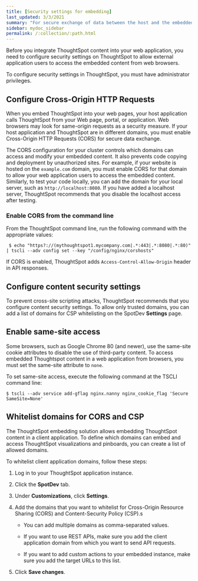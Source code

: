 ```yaml
---
title: [Security settings for embedding]
last_updated: 3/3/2021
summary: "For secure exchange of data between the host and the embedded application instance, administrators must enable and whitelist domains for CORS and CSP."
sidebar: mydoc_sidebar
permalink: /:collection/:path.html
---
```


Before you integrate ThoughtSpot content into your web application, you need to configure security settings on ThoughtSpot to allow external application users to access the embedded content from web browsers.

To configure security settings in ThoughtSpot, you must have administrator privileges.

## Configure Cross-Origin HTTP Requests

When you embed ThoughtSpot into your web pages, your host application calls ThoughtSpot from your Web page, portal, or application. Web browsers may look for same-origin requests as a security measure. If your host application and ThoughtSpot are in different domains, you must enable Cross-Origin HTTP Requests (CORS) for secure data exchange.

The CORS configuration for your cluster controls which domains can access and modify your embedded content. It also prevents code copying and deployment by unauthorized sites. For example, if your website is hosted on the `example.com` domain, you must enable CORS for that domain to allow your web application users to access the embedded content. Similarly, to test your code locally, you can add the domain for your local server, such as `http://localhost:8080`. If you have added a localhost server, ThoughtSpot recommends that you disable the localhost access after testing.

### Enable CORS from the command line

From the ThoughtSpot command line, run the following command with the appropriate values:

``` console
 $ echo "https?://(mythoughtspot1.mycompany.com|.*:443|.*:8080|.*:80)" | tscli --adv config set --key "/config/nginx/corshosts"
```
<!---
### Enable CORS on ThoughtSpot UI

To enable CORS, follow these steps:

1.  Log in to ThoughtSpot.

2.  Click the **Admin** tab.

3.  Under **Settings**, click **Advanced**.

4.  Enable **Cross-Origin HTTP Requests (CORS)**.

5.  Click **Save Settings**.
--->
<div class="note">

If CORS is enabled, ThoughtSpot adds `Access-Control-Allow-Origin` header in API responses.

</div>

## Configure content security settings

To prevent cross-site scripting attacks, ThoughtSpot recommends that you configure content security settings.
To allow only trusted domains, you can add a list of domains for CSP whitelisting on the SpotDev **Settings** page.

## Enable same-site access

Some browsers, such as Google Chrome 80 (and newer), use the same-site cookie attributes to disable the use of third-party content. To access embedded Thoughtspot content in a web application from browsers, you must set the same-site attribute to `none`.

To set same-site access, execute the following command at the TSCLI command line:

``` console
$ tscli --adv service add-gflag nginx.nanny nginx_cookie_flag 'Secure SameSite=None'
```

## Whitelist domains for CORS and CSP

The ThoughtSpot embedding solution allows embedding ThoughtSpot content in a client application. To define which domains can embed and access ThoughtSpot visualizations and pinboards, you can create a list of allowed domains.

To whitelist client application domains, follow these steps:

1.  Log in to your ThoughtSpot application instance.

2.  Click the **SpotDev** tab.

3.  Under **Customizations**, click **Settings**.

4.  Add the domains that you want to whitelist for Cross-Origin Resource Sharing (CORS) and Content-Security Policy (CSP).s

    -   You can add multiple domains as comma-separated values.

    -   If you want to use REST APIs, make sure you add the client application domain from which you want to send API requests.

    -   If you want to add custom actions to your embedded instance, make sure you add the target URLs to this list.

5.  Click **Save changes**.
